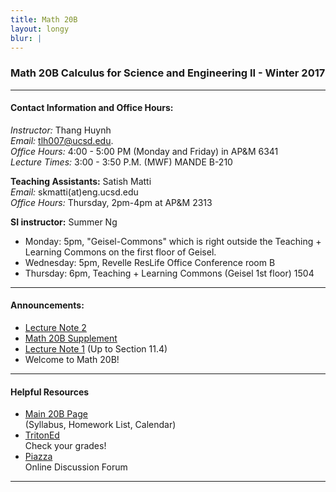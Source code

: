 ```yaml
---
title: Math 20B
layout: longy
blur: |
---
```

### Math 20B Calculus for Science and Engineering II - Winter 2017  

---

#### Contact Information and Office Hours:  

*Instructor:* Thang Huynh  
*Email:* [tlh007@ucsd.edu][email].    
*Office Hours:* 4:00 - 5:00 PM (Monday and Friday) in AP&M 6341  
*Lecture Times:* 3:00 - 3:50 P.M. (MWF)	MANDE B-210  


[email]: mailto:tlh007@ucsd.edu

**Teaching Assistants:** Satish Matti  
*Email:* skmatti(at)eng.ucsd.edu  
*Office Hours:* Thursday, 2pm-4pm at AP&M 2313  

**SI instructor:** Summer Ng  
  - Monday: 5pm, "Geisel-Commons" which is right outside the Teaching + Learning Commons on the first floor of Geisel.  
  - Wednesday: 5pm, Revelle ResLife Office Conference room B
  - Thursday: 6pm, Teaching + Learning Commons (Geisel 1st floor) 1504  




---  

#### Announcements:  

  - [Lecture Note 2][ln2]  
  - [Math 20B Supplement][supp]
  - [Lecture Note 1][ln1] (Up to Section 11.4)  
  - Welcome to Math 20B!  

[supp]:http://www.math.ucsd.edu/~abowers/20b/downloads/20b_student_supplement.pdf
[ln2]:http://thanghuynh.org/teaching/math20b_LectureNote2.pdf
[ln1]:http://thanghuynh.org/teaching/math20b_lectureNote1.pdf   

--- 

#### Helpful Resources  

  - [Main 20B Page][math20b]  
    (Syllabus, Homework List, Calendar)  
  - [TritonEd][tritoned]  
    Check your grades!  
  - [Piazza][piazza]  
    Online Discussion Forum  
  
[math20b]:http://www.math.ucsd.edu/~abowers/20b/index.html
[tritoned]:https://tritoned.ucsd.edu
[piazza]:https://piazza.com/ucsd

---




